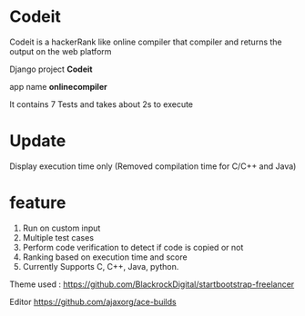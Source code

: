 
# Codeit

Codeit is a hackerRank like online compiler that compiler and returns the output on the web platform

Django project **Codeit**

app name **onlinecompiler**

It contains 7 Tests and takes about 2s to execute

# Update

Display execution time only (Removed compilation time for C/C++ and Java)


# feature

 1. Run on custom input
 2. Multiple test cases
 3. Perform code verification to detect if code is copied or not
 4. Ranking based on execution time and score
 5. Currently Supports C, C++, Java, python.

Theme used :
https://github.com/BlackrockDigital/startbootstrap-freelancer

Editor
https://github.com/ajaxorg/ace-builds
